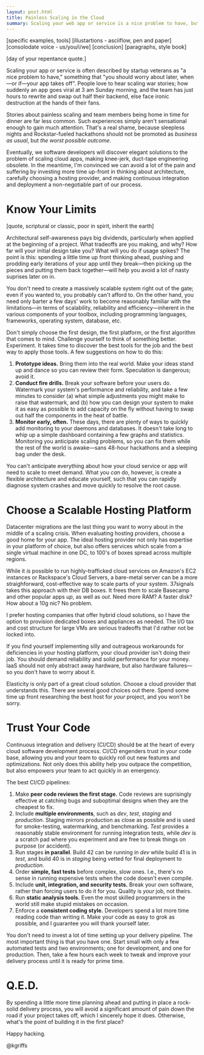 ```yaml
---
layout: post.html
title: Painless Scaling in the Cloud
summary: Scaling your web app or service is a nice problem to have, but just because you may never need to do it doesn't mean you shouldn't plan for it.
---
```


[specific examples, tools]
[illustartions - asciiflow, pen and paper]
[consolodate voice - us/you/i/we]
[conclusion]
[paragraphs, style book]

[day of your repentance quote.]

Scaling your app or service is often described by startup veterans as "a nice problem to have," something that "you should worry about later, when&mdash;or if&mdash;your app takes off". People love to hear scaling war stories; how suddenly an app goes viral at 3 am Sunday morning, and the team has just hours to rewrite and swap out half their backend, else face ironic destruction at the hands of their fans.

Stories about painless scaling and team members being home in time for dinner are far less common. Such experiences simply aren't sensational enough to gain much attention. That's a real shame, because sleepless nights and Rockstar-fueled hackathons should not be promoted as *business as usual*, but *the worst possible outcome*. 

Eventually, we software developers will discover elegant solutions to the problem of scaling cloud apps, making knee-jerk, duct-tape engineering obsolete. In the meantime, I'm convinced we can avoid a lot of the pain and suffering by investing more time up-front in thinking about architecture, carefully choosing a hosting provider, and making continuous integration and deployment a non-negotiable part of our process.

# Know Your Limits

[quote, scriptural or classic, poor in spirit, inherit the earth]

Architectural self-awareness pays big dividends, particularly when applied at the beginning of a project. What tradeoffs are you making, and why? How far will your initial design take you? What will you do if usage spikes? The point is this: spending a little time up front thinking ahead, pushing and prodding early iterations of your app until they break&mdash;then picking up the pieces and putting them back together&mdash;will help you avoid a lot of nasty suprises later on in.

You don't need to create a massively scalable system right out of the gate; even if you wanted to, you probably can't afford to. On the other hand, you need only barter a few days' work to become reasonably familiar with the limitations&mdash;in terms of scalability, reliability and efficiency&mdash;inherent in the various components of your toolbox, including programming languages, frameworks, operating system, database, etc.

Don't simply choose the first design, the first platform, or the first algorithm that comes to mind. Challenge yourself to think of something better. Experiment. It takes time to discover the best tools for the job and the best way to apply those tools. A few suggestions on how to do this:

  1. **Prototype ideas.** Bring them into the real world. Make your ideas stand up and dance so you can review their form. Speculation is dangerous; avoid it.
  1. **Conduct fire drills.** Break your software before your users do. Watermark your system's performance and reliability, and take a few minutes to consider (a) what simple adjustments you might make to raise that watermark, and (b) how you can design your system to make it as easy as possible to add capacity on the fly without having to swap out half the components in the heat of battle.
  1. **Monitor early, often.** These days, there are plenty of ways to quickly add monitoring to your daemons and databases. It doesn't take long to whip up a simple dashboard containing a few graphs and statistics. Monitoring  you anticipate scaling problems, so you can fix them while the rest of the world is awake&mdash;sans 48-hour hackathons and a sleeping bag under the desk.

You can't anticipate everything about how your cloud service or app will need to scale to meet demand. What you *can* do, however, is create a flexible architecture and educate yourself, such that you can rapidly diagnose system crashes and move quickly to resolve the root cause.

# Choose a Scalable Hosting Platform

Datacenter migrations are the last thing you want to worry about in the middle of a scaling crisis. When evaluating hosting providers, choose a good home for your app. The ideal hosting provider not only has expertise in your platform of choice, but also offers services which scale from a single virtual machine in one DC, to 100's of boxes spread across multiple regions.

While it *is* possible to run highly-trafficked cloud services on Amazon's EC2 instances or Rackspace's Cloud Servers, a bare-metal server can be a more straighforward, cost-effective way to scale parts of your system. 37signals takes this approach with their DB boxes. It frees them to scale Basecamp and other popular apps *up*, as well as *out*. Need more RAM? A faster disk? How about a 10g nic? No problem. 

I prefer hosting companies that offer hybrid cloud solutions, so I have the option to provision dedicated boxes and appliances as needed. The I/O tax and cost structure for large VMs are serious tradeoffs that I'd rather not be locked into.

If you find yourself implementing silly and outrageous workarounds for deficiencies in your hosting platform, your cloud provider isn't doing their job. You should demand reliability and solid performance for your money. IaaS should not only abstract away hardware, but also hardware failures&mdash;so you don't have to worry about it. 

Elasticity is only part of a great cloud solution. Choose a cloud provider that understands this. There are several good choices out there. Spend some time up front researching the best host for *your* project, and you won't be sorry.

# Trust Your Code

Continuous integration and delivery (CI/CD) should be at the heart of every cloud software development process. CI/CD engenders trust in your code base, allowing you and your team to quickly roll out new features and optimizations. Not only does this ability help you outpace the competition, but also empowers your team to act quickly in an emergency.

The best CI/CD pipelines:

  1. Make **peer code reviews the first stage.** Code reviews are suprisingly effective at catching bugs and suboptimal designs when they are the cheapest to fix. 
  1. Include **multiple environments**, such as *dev*, *test*, *staging* and *production*. Staging mirrors production as close as possible and is used for smoke-testing, watermarking, and benchmarking. *Test* provides a reasonably stable environment for running integration tests, while *dev* is a scratch pad where you experiment and are free to break things on purpose (or accident).
  1. Run stages **in parallel**. Build 42 can be running in *dev* while build 41 is in *test*, and build 40 is in *staging* being vetted for final deployment to *production*.
  1. Order **simple, fast tests** before complex, slow ones. I.e., there's no sense in running expensive tests when the code doesn't even compile.
  1. Include **unit, integration, and security tests.** Break your own software, rather than forcing users to do it for you. Quality is *your* job, not theirs.
  1. Run **static analysis tools.** Even the most skilled programmers in the world still make stupid mistakes on occasion.
  1. Enforce a **consistent coding style.** Developers spend a lot more time reading code than writing it. Make your code as easy to grok as possible, and I guarantee you will thank yourself later.

You don't need to invest a lot of time setting up your delivery pipeline. The most important thing is that you have one. Start small with only a few automated tests and two environments; one for development, and one for production. Then, take a few hours each week to tweak and improve your delivery process until it is ready for prime time.

# Q.E.D.

By spending a little more time planning ahead and putting in place a rock-solid delivery process, you will avoid a significant amount of pain down the road if your project takes off, which I sincerely hope it does. Otherwise, what's the point of building it in the first place? 

Happy hacking.

@kgriffs
